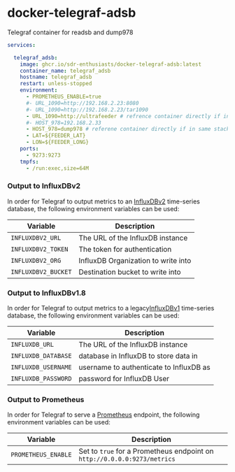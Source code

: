 # docker-telegraf-adsb
Telegraf container for readsb and dump978


```yaml
services:

  telegraf_adsb:
    image: ghcr.io/sdr-enthusiasts/docker-telegraf-adsb:latest
    container_name: telegraf_adsb
    hostname: telegraf_adsb
    restart: unless-stopped
    environment:
      - PROMETHEUS_ENABLE=true
      #- URL_1090=http://192.168.2.23:8080
      #- URL_1090=http://192.168.2.23/tar1090
      - URL_1090=http://ultrafeeder # refrence container directly if in same stack
      #- HOST_978=192.168.2.33
      - HOST_978=dump978 # referene container directly if in same stack
      - LAT=${FEEDER_LAT}
      - LON=${FEEDER_LONG}
    ports:
      - 9273:9273
    tmpfs:
      - /run:exec,size=64M
```

### Output to InfluxDBv2

In order for Telegraf to output metrics to an [InfluxDBv2](https://docs.influxdata.com/influxdb/) time-series database, the following environment variables can be used:

| Variable            | Description                         |
| ------------------- | ----------------------------------- |
| `INFLUXDBV2_URL`    | The URL of the InfluxDB instance    |
| `INFLUXDBV2_TOKEN`  | The token for authentication        |
| `INFLUXDBV2_ORG`    | InfluxDB Organization to write into |
| `INFLUXDBV2_BUCKET` | Destination bucket to write into    |

### Output to InfluxDBv1.8

In order for Telegraf to output metrics to a legacy[InfluxDBv1](https://docs.influxdata.com/influxdb/v1.8/) time-series database, the following environment variables can be used:

| Variable            | Description                             |
| ------------------- | --------------------------------------- |
| `INFLUXDB_URL`      | The URL of the InfluxDB instance        |
| `INFLUXDB_DATABASE` | database in InfluxDB to store data in   |
| `INFLUXDB_USERNAME` | username to authenticate to InfluxDB as |
| `INFLUXDB_PASSWORD` | password for InfluxDB User              |

### Output to Prometheus

In order for Telegraf to serve a [Prometheus](https://prometheus.io) endpoint, the following environment variables can be used:

| Variable            | Description                                                              |
| ------------------- | ------------------------------------------------------------------------ |
| `PROMETHEUS_ENABLE` | Set to `true` for a Prometheus endpoint on `http://0.0.0.0:9273/metrics` |
